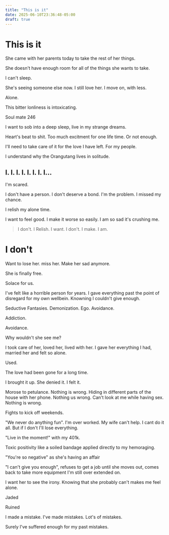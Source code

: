 ```yaml
---
title: "This is it"
date: 2025-06-10T23:36:48-05:00
draft: true
---
```


# This is it

She came with her parents today to take the rest of her things.

She doesn't have enough room for all of the things she wants to take.

I can't sleep.

She's seeing someone else now. I still love her. I move on, with less.

Alone.

This bitter lonliness is intoxicating. 

Soul mate 246

I want to sob into a deep sleep, live in my strange dreams.

Heart's beat to shit. Too much excitment for one life time. Or not enough.

I'll need to take care of it for the love I have left. For my people. 

I understand why the Orangutang lives in solitude.

## I. I. I. I. I. I. I. I...

I'm scared.

I don't have a person. I don't deserve a bond. I'm the problem. I missed my chance.

I relish my alone time. 

I want to feel good. I make it worse so easily. I am so sad it's crushing me. 

> I don't. I Relish. I want. I don't. I make. I am. 

# I don't

Want to lose her.
miss her.
Make  her sad anymore.

She is finally free. 

Solace for us. 

I've felt like a horrible person for years. I gave everything past the point of disregard for my own wellbein. Knowning I couldn't give enough.

Seductive Fantasies. Demonization. Ego. Avoidance. 

Addiction.

Avoidance.

Why wouldn't she see me?

I took care of her, loved her, lived with her. I gave her everything I had, married her and felt so alone.

Used.

The love had been gone for a long time. 

I brought it up. She denied it. I felt it.

Morose to petulance. Nothing is wrong. Hiding in different parts of the house with her phone. Nothing us wrong. Can't look at me while having sex. Nothing is wrong.

Fights to kick off weekends.

"We never do anything fun". I'm over worked. My wife can't help. I cant do it all. But if I don't I'll lose everything.

"Live in the moment!" with my 401k.

Toxic positivity like a soiled bandage applied directly to my hemoraging.

"You're so negative" as she's having an affair

"I can't give you enough", refuses to get a job until she moves out, comes back to take more equipment I'm still over extended on.

I want her to see the irony. Knowing that she probably can't makes me feel alone.

Jaded

Ruined

I made a mistake. I've made mistakes. Lot's of mistakes.

Surely I've suffered enough for my past mistakes.

